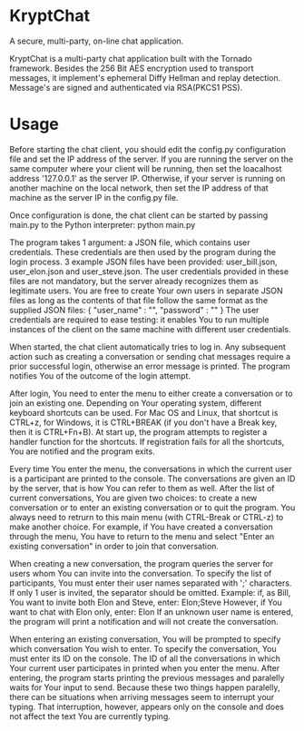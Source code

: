 # KryptChat
A secure, multi-party, on-line chat application. 

KryptChat is a multi-party chat application built with the Tornado framework. Besides the 256 Bit AES encryption used to transport messages, it implement's ephemeral Diffy Hellman and replay detection. Message's are signed and authenticated via RSA(PKCS1 PSS).

# Usage

Before starting the chat client, you should edit the config.py configuration file and set the IP address of the server. If you are running the server on the same computer where your client will be running, then set the loacalhost address '127.0.0.1' as the server IP. Otherwise, if your server is running on another machine on the local network, then set the IP address of that machine as the server IP in the config.py file.

Once configuration is done, the chat client can be started by passing main.py to the Python interpreter:
python main.py <json file containing user credentials>

The program takes 1 argument: a JSON file, which contains user credentials. These credentials are then used by the program during the login process. 3 example JSON files have been provided: user_bill.json, user_elon.json and user_steve.json. The user credentials provided in these files are not mandatory, but the server already recognizes them as legitimate users. You are free to create Your own users in separate JSON files as long as the contents of that file follow the same format as the supplied JSON files:
{
    "user_name" : "<Enter user name here>",
    "password"  : "<Enter password here>"
}
The user credentials are required to ease testing: it enables You to run multiple instances of the client on the same machine with different user credentials.

When started, the chat client automatically tries to log in. Any subsequent action such as creating a conversation or sending chat messages require a prior successful login, otherwise an error message is printed. The program notifies You of the outcome of the login attempt.

After login, You need to enter the menu to either create a conversation or to join an existing one. Depending on Your operating system, different keyboard shortcuts can be used. For Mac OS and Linux, that shortcut is CTRL+z, for Windows, it is CTRL+BREAK (if you don't have a Break key, then it is CTRL+Fn+B). At start up, the program attempts to register a handler function for the shortcuts. If registration fails for all the shortcuts, You are notified and the program exits.

Every time You enter the menu, the conversations in which the current user is a participant are printed to the console. The conversations are given an ID by the server, that is how You can refer to them as well. After the list of current conversations, You are given two choices: to create a new conversation or to enter an existing conversation or to quit the program. You always need to retrurn to this main menu (with CTRL-Break or CTRL-z) to make another choice. For example, if You have created a conversation through the menu, You have to return to the menu and select "Enter an existing conversation" in order to join that conversation.

When creating a new conversation, the program queries the server for users whom You can invite into the conversation. To specify the list of participants, You must enter their user names separated with ';' characters. If only 1 user is invited, the separator should be omitted. Example: if, as Bill, You want to invite both Elon and Steve, enter:
Elon;Steve
However, if You want to chat with Elon only, enter:
Elon
If an unknown user name is entered, the program will print a notification and will not create the conversation.

When entering an existing conversation, You will be prompted to specify which conversation You wish to enter. To specify the conversation, You must enter its ID on the console. The ID of all the conversations in which Your current user participates in printed when you enter the menu. After entering, the program starts printing the previous messages and paralelly waits for Your input to send. Because these two things happen paralelly, there can be situations when arriving messages seem to interrupt your typing. That interruption, however, appears only on the console and does not affect the text You are currently typing.

